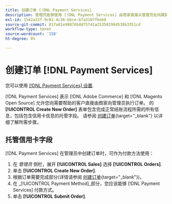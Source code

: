 ```yaml
---
title: 创建订单 [!DNL Payment Services]
description: 管理员能够使用 [!DNL Payment Services] 由商家直接从管理员处向需要帮助的客户发送。
exl-id: 1542a33f-9c01-4c36-bbce-bfa3107fbeb8
source-git-commit: 817a01e98876bddf5f41a253501984539b3351cd
workflow-type: tm+mt
source-wordcount: '158'
ht-degree: 0%

---
```


# 创建订单 [!DNL Payment Services]

您可以使用 [[!DNL Payment Services] 设置](settings.md).

[!DNL Payment Services] 表示 [!DNL Adobe Commerce] 和 [!DNL Magento Open Source] 允许您向需要帮助的客户直接由商家向管理员执行订单。 的 **[!UICONTROL Create New Order]** 表单包含完成正常结账流程所需的所有信息，包括包含信用卡信息的托管字段。 请参阅 [创建订单](https://docs.magento.com/user-guide/customers/customer-account-create-order.html){target="_blank"} 以详细了解所需步骤。

## 托管信用卡字段

[!DNL Payment Services] 在管理员中创建订单时，可作为付款方法使用：

1. 在 _管理员_ 侧栏，展开 **[!UICONTROL Sales]** 选择 **[!UICONTROL Orders]**.
1. 单击 **[!UICONTROL Create New Order]**.
1. 根据订单需要完成部分(详情请参阅 [创建订单](https://docs.magento.com/user-guide/customers/customer-account-create-order.html){target="_blank"})。
1. 在 _[!UICONTROL Payment Method]_部分，您应该能够 [!DNL Payment Services] 付款方式。
1. 单击 **[!UICONTROL Submit Order]**.
